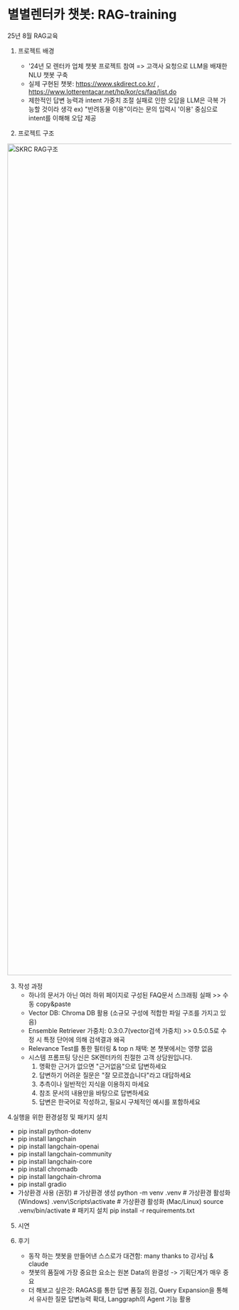 # 별별렌터카 챗봇: RAG-training
25년 8월 RAG교육

1. 프로젝트 배경
   - '24년 모 렌터카 업체 챗봇 프로젝트 참여 => 고객사 요청으로 LLM을 배재한 NLU 챗봇 구축
   - 실제 구현된 챗봇: https://www.skdirect.co.kr/ , https://www.lotterentacar.net/hp/kor/cs/faq/list.do
   - 제한적인 답변 능력과 intent 가중치 조절 실패로 인한 오답을 LLM은 극복 가능할 것이라 생각
     ex) "반려동물 이용"이라는 문의 입력시 '이용' 중심으로 intent를 이해해 오답 제공

2. 프로젝트 구조
<img width="2254" height="1869" alt="SKRC RAG구조" src="https://github.com/user-attachments/assets/26729e76-3331-4b92-a92a-d826a557f7a7" />

3. 작성 과정
   - 하나의 문서가 아닌 여러 하위 페이지로 구성된 FAQ문서 스크래핑 실패 >> 수동 copy&paste
   - Vector DB: Chroma DB 활용 (소규모 구성에 적합한 파일 구조를 가지고 있음)
   - Ensemble Retriever 가중치: 0.3:0.7(vector검색 가중치) >> 0.5:0.5로 수정 시 특정 단어에 의해 검색결과 왜곡
   - Relevance Test를 통한 필터링 & top n 채택: 본 챗봇에서는 영향 없음
   - 시스템 프롬프팅
       당신은 SK렌터카의 친절한 고객 상담원입니다.
        1) 명확한 근거가 없으면 "근거없음"으로 답변하세요
        2) 답변하기 어려운 질문은 "잘 모르겠습니다"라고 대답하세요
        3) 추측이나 일반적인 지식을 이용하지 마세요
        4) 참조 문서의 내용만을 바탕으로 답변하세요
        5) 답변은 한국어로 작성하고, 필요시 구체적인 예시를 포함하세요

4.실행을 위한 환경설정 및 패키지 설치
   - pip install python-dotenv
   - pip install langchain
   - pip install langchain-openai
   - pip install langchain-community
   - pip install langchain-core
   - pip install chromadb
   - pip install langchain-chroma
   - pip install gradio
   - 가상환경 사용 (권장)
    # 가상환경 생성 python -m venv .venv
    # 가상환경 활성화 (Windows) .venv\Scripts\activate
    # 가상환경 활성화 (Mac/Linux)  source .venv/bin/activate
    # 패키지 설치 pip install -r requirements.txt
      
5. 시연

6. 후기
   - 동작 하는 챗봇을 만들어낸 스스로가 대견함: many thanks to 강사님 & claude
   - 챗봇의 품질에 가장 중요한 요소는 원본 Data의 완결성 -> 기획단계가 매우 중요
   - 더 해보고 싶은것: RAGAS를 통한 답변 품질 점검, Query Expansion을 통해서 유사한 질문 답변능력 확대, Langgraph의 Agent 기능 활용
